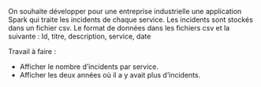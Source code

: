<p>On souhaite développer pour une entreprise industrielle une application Spark qui traite les
incidents de chaque service. Les incidents sont stockés dans un fichier csv.
Le format de données dans les fichiers csv et la suivante :
Id, titre, description, service, date </p>
<p></p>Travail à faire :
<ul>
  <li>Afficher le nombre d’incidents par service.</li>
  <li>Afficher les deux années où il a y avait plus d’incidents.</li>
</ul> 
 </p>

